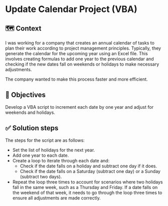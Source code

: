 # Update Calendar Project (VBA)
## 🗺️ Context
I was working for a company that creates an annual calendar of tasks to plan their work according to project management principles. Typically, they generate the calendar for the upcoming year using an Excel file. This involves creating formulas to add one year to the previous calendar and checking if the new dates fall on weekends or holidays to make necessary adjustments.

The company wanted to make this process faster and more efficient.

## 🎯 Objectives
Develop a VBA script to increment each date by one year and adjust for weekends and holidays.

## ✅ Solution steps
The steps for the script are as follows:
- Set the list of holidays for the next year.
- Add one year to each date.
- Create a loop to iterate through each date and:
  - Check if the date falls on a holiday and subtract one day if it does.
  - Check if the date falls on a Saturday (subtract one day) or a Sunday (subtract two days).
- Repeat the loop three times to account for scenarios where two holidays fall in the same week, such as a Thursday and Friday. If a date falls on the weekend of that week, it needs to go through the loop three times to ensure all adjustments are made correctly.
